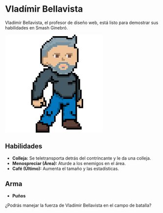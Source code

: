# Vladímir Bellavista

Vladímir Bellavista, el profesor de diseño web, está listo para demostrar sus habilidades en Smash Ginebró.

![Vladímir Bellavista](./Projecte-GameDesign/x400/Personatges/vladi-400.png)

## Habilidades

- **Colleja:** Se teletransporta detrás del contrincante y le da una colleja.
- **Menospreciar (Área):** Aturde a los enemigos en el área.
- **Café (Último):** Aumenta el tamaño y las estadísticas.

## Arma

- **Puños**

¿Podrás manejar la fuerza de Vladímir Bellavista en el campo de batalla?

